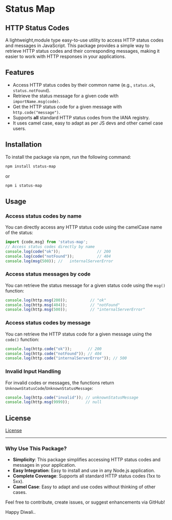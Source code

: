 
# Status Map

## HTTP Status Codes

A lightweight,module type easy-to-use utility to access HTTP status codes and messages in JavaScript. This package provides a simple way to retrieve HTTP status codes and their corresponding messages, making it easier to work with HTTP responses in your applications. 

## Features

- Access HTTP status codes by their common name (e.g., `status.ok`, `status.notFound`).
- Retrieve the status message for a given code with `importName.msg(code)`.
- Get the HTTP status code for a given message with `http.code("message")`.
- Supports **all** standard HTTP status codes from the IANA registry.
- It uses camel case, easy to adapt as per JS devs and other camel case users.

## Installation

To install the package via npm, run the following command:

```bash
npm install status-map
```
or
```bash
npm i status-map
```

## Usage

### Access status codes by name

You can directly access any HTTP status code using the camelCase name of the status:


```js
import {code,msg} from 'status-map';
// Access status codes directly by name
console.log(code("ok"));                // 200
console.log(code("notFound"));          // 404
console.log(msg(500)); //   internalServerError
```

### Access status messages by code

You can retrieve the status message for a given status code using the `msg()` function:

```js
console.log(http.msg(200));          // "ok"
console.log(http.msg(404));          // "notFound"
console.log(http.msg(500));          // "internalServerError"
```

### Access status codes by message

You can retrieve the HTTP status code for a given message using the `code()` function:

```js
console.log(http.code("ok"));       // 200
console.log(http.code("notFound")); // 404
console.log(http.code("internalServerError")); // 500
```

### Invalid Input Handling

For invalid codes or messages, the functions return `UnknownStatusCode`/`UnknownStatusMessage`:

```js
console.log(http.code("invalid")); // unknownStatusMessage
console.log(http.msg(9999));       // null
```

## License

[License](LICENSE)

<hr />

### Why Use This Package?

* **Simplicity**: This package simplifies accessing HTTP status codes and messages in your application.
* **Easy Integration**: Easy to install and use in any Node.js application.
* **Complete Coverage**: Supports all standard HTTP status codes (1xx to 5xx).
* **Camel Case**: Easy to adapt and use codes without thinking of other cases.
  
Feel free to contribute, create issues, or suggest enhancements via GitHub!

Happy Diwali..
